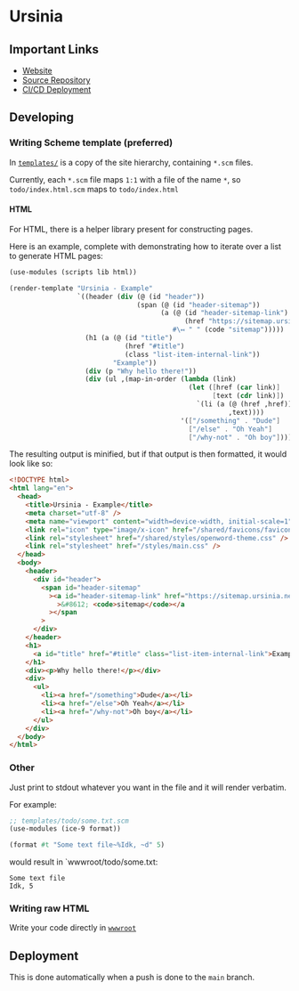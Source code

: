 # Ursinia

## Important Links

- [Website](https://ursinia.net)
- [Source Repository](https://git.sr.ht/~jamesaorson/ursinia.net)
- [CI/CD Deployment](https://builds.sr.ht/~jamesaorson/ursinia.net/commits/main/deploy.yml)

## Developing

### Writing Scheme template (preferred)

In [`templates/`](./templates/) is a copy of the site hierarchy, containing `*.scm` files.

Currently, each `*.scm` file maps `1:1` with a file of the name `*`, so `todo/index.html.scm` maps to `todo/index.html`

#### HTML

For HTML, there is a helper library present for constructing pages.

Here is an example, complete with demonstrating how to iterate over a list to generate HTML pages:

```scheme
(use-modules (scripts lib html))

(render-template "Ursinia - Example"
                 `((header (div (@ (id "header"))
                                (span (@ (id "header-sitemap"))
                                      (a (@ (id "header-sitemap-link")
                                            (href "https://sitemap.ursinia.net"))
                                         #\↤ " " (code "sitemap")))))
                   (h1 (a (@ (id "title")
                             (href "#title")
                             (class "list-item-internal-link"))
                          "Example"))
                   (div (p "Why hello there!"))
                   (div (ul ,(map-in-order (lambda (link)
                                             (let ([href (car link)]
                                                   [text (cdr link)])
                                               `(li (a (@ (href ,href))
                                                       ,text))))
                                           '(["/something" . "Dude"]
                                             ["/else" . "Oh Yeah"]
                                             ["/why-not" . "Oh boy"]))))))
```

The resulting output is minified, but if that output is then formatted, it would look like so:

```html
<!DOCTYPE html>
<html lang="en">
  <head>
    <title>Ursinia - Example</title>
    <meta charset="utf-8" />
    <meta name="viewport" content="width=device-width, initial-scale=1" />
    <link rel="icon" type="image/x-icon" href="/shared/favicons/favicon.ico" />
    <link rel="stylesheet" href="/shared/styles/openword-theme.css" />
    <link rel="stylesheet" href="/styles/main.css" />
  </head>
  <body>
    <header>
      <div id="header">
        <span id="header-sitemap"
          ><a id="header-sitemap-link" href="https://sitemap.ursinia.net"
            >&#8612; <code>sitemap</code></a
          ></span
        >
      </div>
    </header>
    <h1>
      <a id="title" href="#title" class="list-item-internal-link">Example</a>
    </h1>
    <div><p>Why hello there!</p></div>
    <div>
      <ul>
        <li><a href="/something">Dude</a></li>
        <li><a href="/else">Oh Yeah</a></li>
        <li><a href="/why-not">Oh boy</a></li>
      </ul>
    </div>
  </body>
</html>
```

### Other

Just print to stdout whatever you want in the file and it will render verbatim.

For example:

```scheme
;; templates/todo/some.txt.scm
(use-modules (ice-9 format))

(format #t "Some text file~%Idk, ~d" 5)
```

would result in `wwwroot/todo/some.txt:

```plaintext
Some text file
Idk, 5
```

### Writing raw HTML

Write your code directly in [`wwwroot`](./wwwroot/)

## Deployment

This is done automatically when a push is done to the `main` branch.
